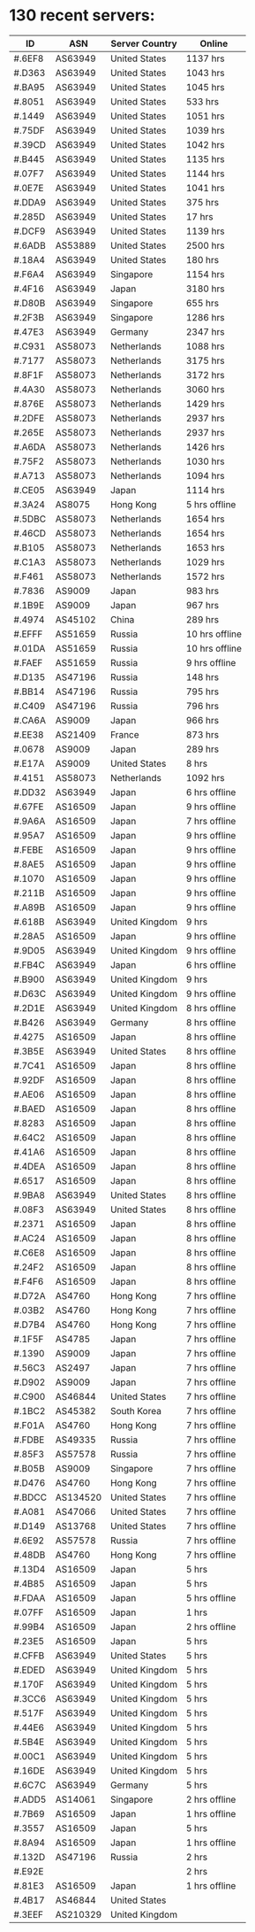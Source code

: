 # 130 recent servers:

| ID | ASN | Server Country | Online |
| ------ | ------ | ------ | ------ |
| #.6EF8 | AS63949 | United States | 1137 hrs |
| #.D363 | AS63949 | United States | 1043 hrs |
| #.BA95 | AS63949 | United States | 1045 hrs |
| #.8051 | AS63949 | United States | 533 hrs |
| #.1449 | AS63949 | United States | 1051 hrs |
| #.75DF | AS63949 | United States | 1039 hrs |
| #.39CD | AS63949 | United States | 1042 hrs |
| #.B445 | AS63949 | United States | 1135 hrs |
| #.07F7 | AS63949 | United States | 1144 hrs |
| #.0E7E | AS63949 | United States | 1041 hrs |
| #.DDA9 | AS63949 | United States | 375 hrs |
| #.285D | AS63949 | United States | 17 hrs |
| #.DCF9 | AS63949 | United States | 1139 hrs |
| #.6ADB | AS53889 | United States | 2500 hrs |
| #.18A4 | AS63949 | United States | 180 hrs |
| #.F6A4 | AS63949 | Singapore | 1154 hrs |
| #.4F16 | AS63949 | Japan | 3180 hrs |
| #.D80B | AS63949 | Singapore | 655 hrs |
| #.2F3B | AS63949 | Singapore | 1286 hrs |
| #.47E3 | AS63949 | Germany | 2347 hrs |
| #.C931 | AS58073 | Netherlands | 1088 hrs |
| #.7177 | AS58073 | Netherlands | 3175 hrs |
| #.8F1F | AS58073 | Netherlands | 3172 hrs |
| #.4A30 | AS58073 | Netherlands | 3060 hrs |
| #.876E | AS58073 | Netherlands | 1429 hrs |
| #.2DFE | AS58073 | Netherlands | 2937 hrs |
| #.265E | AS58073 | Netherlands | 2937 hrs |
| #.A6DA | AS58073 | Netherlands | 1426 hrs |
| #.75F2 | AS58073 | Netherlands | 1030 hrs |
| #.A713 | AS58073 | Netherlands | 1094 hrs |
| #.CE05 | AS63949 | Japan | 1114 hrs |
| #.3A24 | AS8075 | Hong Kong | 5 hrs offline |
| #.5DBC | AS58073 | Netherlands | 1654 hrs |
| #.46CD | AS58073 | Netherlands | 1654 hrs |
| #.B105 | AS58073 | Netherlands | 1653 hrs |
| #.C1A3 | AS58073 | Netherlands | 1029 hrs |
| #.F461 | AS58073 | Netherlands | 1572 hrs |
| #.7836 | AS9009 | Japan | 983 hrs |
| #.1B9E | AS9009 | Japan | 967 hrs |
| #.4974 | AS45102 | China | 289 hrs |
| #.EFFF | AS51659 | Russia | 10 hrs offline |
| #.01DA | AS51659 | Russia | 10 hrs offline |
| #.FAEF | AS51659 | Russia | 9 hrs offline |
| #.D135 | AS47196 | Russia | 148 hrs |
| #.BB14 | AS47196 | Russia | 795 hrs |
| #.C409 | AS47196 | Russia | 796 hrs |
| #.CA6A | AS9009 | Japan | 966 hrs |
| #.EE38 | AS21409 | France | 873 hrs |
| #.0678 | AS9009 | Japan | 289 hrs |
| #.E17A | AS9009 | United States | 8 hrs |
| #.4151 | AS58073 | Netherlands | 1092 hrs |
| #.DD32 | AS63949 | Japan | 6 hrs offline |
| #.67FE | AS16509 | Japan | 9 hrs offline |
| #.9A6A | AS16509 | Japan | 7 hrs offline |
| #.95A7 | AS16509 | Japan | 9 hrs offline |
| #.FEBE | AS16509 | Japan | 9 hrs offline |
| #.8AE5 | AS16509 | Japan | 9 hrs offline |
| #.1070 | AS16509 | Japan | 9 hrs offline |
| #.211B | AS16509 | Japan | 9 hrs offline |
| #.A89B | AS16509 | Japan | 9 hrs offline |
| #.618B | AS63949 | United Kingdom | 9 hrs |
| #.28A5 | AS16509 | Japan | 9 hrs offline |
| #.9D05 | AS63949 | United Kingdom | 9 hrs offline |
| #.FB4C | AS63949 | Japan | 6 hrs offline |
| #.B900 | AS63949 | United Kingdom | 9 hrs |
| #.D63C | AS63949 | United Kingdom | 9 hrs offline |
| #.2D1E | AS63949 | United Kingdom | 8 hrs offline |
| #.B426 | AS63949 | Germany | 8 hrs offline |
| #.4275 | AS16509 | Japan | 8 hrs offline |
| #.3B5E | AS63949 | United States | 8 hrs offline |
| #.7C41 | AS16509 | Japan | 8 hrs offline |
| #.92DF | AS16509 | Japan | 8 hrs offline |
| #.AE06 | AS16509 | Japan | 8 hrs offline |
| #.BAED | AS16509 | Japan | 8 hrs offline |
| #.8283 | AS16509 | Japan | 8 hrs offline |
| #.64C2 | AS16509 | Japan | 8 hrs offline |
| #.41A6 | AS16509 | Japan | 8 hrs offline |
| #.4DEA | AS16509 | Japan | 8 hrs offline |
| #.6517 | AS16509 | Japan | 8 hrs offline |
| #.9BA8 | AS63949 | United States | 8 hrs offline |
| #.08F3 | AS63949 | United States | 8 hrs offline |
| #.2371 | AS16509 | Japan | 8 hrs offline |
| #.AC24 | AS16509 | Japan | 8 hrs offline |
| #.C6E8 | AS16509 | Japan | 8 hrs offline |
| #.24F2 | AS16509 | Japan | 8 hrs offline |
| #.F4F6 | AS16509 | Japan | 8 hrs offline |
| #.D72A | AS4760 | Hong Kong | 7 hrs offline |
| #.03B2 | AS4760 | Hong Kong | 7 hrs offline |
| #.D7B4 | AS4760 | Hong Kong | 7 hrs offline |
| #.1F5F | AS4785 | Japan | 7 hrs offline |
| #.1390 | AS9009 | Japan | 7 hrs offline |
| #.56C3 | AS2497 | Japan | 7 hrs offline |
| #.D902 | AS9009 | Japan | 7 hrs offline |
| #.C900 | AS46844 | United States | 7 hrs offline |
| #.1BC2 | AS45382 | South Korea | 7 hrs offline |
| #.F01A | AS4760 | Hong Kong | 7 hrs offline |
| #.FDBE | AS49335 | Russia | 7 hrs offline |
| #.85F3 | AS57578 | Russia | 7 hrs offline |
| #.B05B | AS9009 | Singapore | 7 hrs offline |
| #.D476 | AS4760 | Hong Kong | 7 hrs offline |
| #.BDCC | AS134520 | United States | 7 hrs offline |
| #.A081 | AS47066 | United States | 7 hrs offline |
| #.D149 | AS13768 | United States | 7 hrs offline |
| #.6E92 | AS57578 | Russia | 7 hrs offline |
| #.48DB | AS4760 | Hong Kong | 7 hrs offline |
| #.13D4 | AS16509 | Japan | 5 hrs |
| #.4B85 | AS16509 | Japan | 5 hrs |
| #.FDAA | AS16509 | Japan | 5 hrs offline |
| #.07FF | AS16509 | Japan | 1 hrs |
| #.99B4 | AS16509 | Japan | 2 hrs offline |
| #.23E5 | AS16509 | Japan | 5 hrs |
| #.CFFB | AS63949 | United States | 5 hrs |
| #.EDED | AS63949 | United Kingdom | 5 hrs |
| #.170F | AS63949 | United Kingdom | 5 hrs |
| #.3CC6 | AS63949 | United Kingdom | 5 hrs |
| #.517F | AS63949 | United Kingdom | 5 hrs |
| #.44E6 | AS63949 | United Kingdom | 5 hrs |
| #.5B4E | AS63949 | United Kingdom | 5 hrs |
| #.00C1 | AS63949 | United Kingdom | 5 hrs |
| #.16DE | AS63949 | United Kingdom | 5 hrs |
| #.6C7C | AS63949 | Germany | 5 hrs |
| #.ADD5 | AS14061 | Singapore | 2 hrs offline |
| #.7B69 | AS16509 | Japan | 1 hrs offline |
| #.3557 | AS16509 | Japan | 5 hrs |
| #.8A94 | AS16509 | Japan | 1 hrs offline |
| #.132D | AS47196 | Russia | 2 hrs |
| #.E92E |  |  | 2 hrs |
| #.81E3 | AS16509 | Japan | 1 hrs offline |
| #.4B17 | AS46844 | United States | |
| #.3EEF | AS210329 | United Kingdom | |

